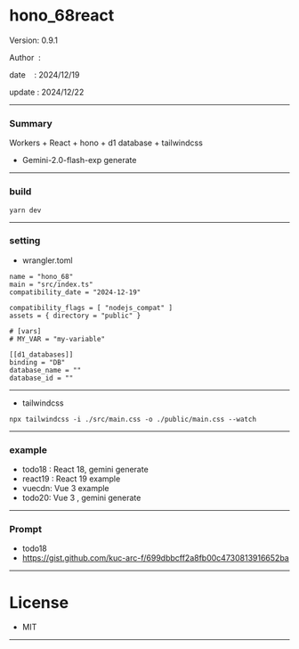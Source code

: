 ﻿# hono_68react

 Version: 0.9.1

 Author  : 

 date    : 2024/12/19

 update  : 2024/12/22

***
### Summary

Workers + React + hono + d1 database + tailwindcss

* Gemini-2.0-flash-exp generate 

***
### build

```
yarn dev
```

***
### setting
* wrangler.toml

```
name = "hono_68"
main = "src/index.ts"
compatibility_date = "2024-12-19"

compatibility_flags = [ "nodejs_compat" ]
assets = { directory = "public" }

# [vars]
# MY_VAR = "my-variable"

[[d1_databases]]
binding = "DB"
database_name = ""
database_id = ""

```
***
* tailwindcss
```
npx tailwindcss -i ./src/main.css -o ./public/main.css --watch
```

***
### example
* todo18 : React 18, gemini generate
* react19 : React 19 example
* vuecdn: Vue 3 example
* todo20: Vue 3 , gemini generate

***
### Prompt

* todo18
* https://gist.github.com/kuc-arc-f/699dbbcff2a8fb00c4730813916652ba

***
# License

* MIT

***

